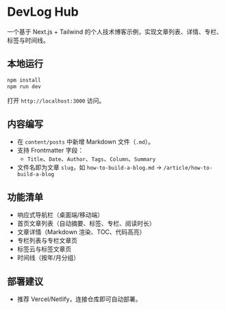 # DevLog Hub

一个基于 Next.js + Tailwind 的个人技术博客示例，实现文章列表、详情、专栏、标签与时间线。

## 本地运行

```bash
npm install
npm run dev
```

打开 `http://localhost:3000` 访问。

## 内容编写

- 在 `content/posts` 中新增 Markdown 文件（`.md`）。
- 支持 Frontmatter 字段：
  - `Title`、`Date`、`Author`、`Tags`、`Column`、`Summary`
- 文件名即为文章 `slug`，如 `how-to-build-a-blog.md` → `/article/how-to-build-a-blog`

## 功能清单
- 响应式导航栏（桌面端/移动端）
- 首页文章列表（自动摘要、标签、专栏、阅读时长）
- 文章详情（Markdown 渲染、TOC、代码高亮）
- 专栏列表与专栏文章页
- 标签云与标签文章页
- 时间线（按年/月分组）

## 部署建议
- 推荐 Vercel/Netlify，连接仓库即可自动部署。
